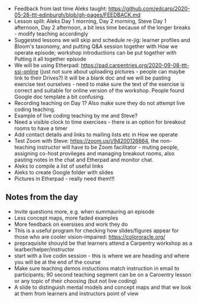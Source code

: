 

- Feedback from last time Aleks taught: https://github.com/edcarp/2020-05-28-ttt-edinburgh/blob/gh-pages/FEEDBACK.md
- Lesson split: Aleks Day 1 morning, Day 2 morning, Steve Day 1 afternoon, Day 2 afternoon, a bit less time because of the longer breaks - modify teaching accordingly
- Suggested lessons we will skip and schedule re-jig: learner profiles and Bloom's taxonomy, and putting Q&A session together with How we operate episode; workshop introductions can be put together with Putting it all together episode
- We will be using Etherpad: https://pad.carpentries.org/2020-09-08-ttt-ssi-online (just not sure about uploading pictures - people can maybe link to their Drives?) 
It will be a blank doc and we will be pasting exercise text ourselves - need to make sure the text of the exercise is correct and suitable for online version of the workshop. People found Google doc template a bit confusing.
- Recording teaching on Day 1? Also make sure they do not attempt live coding teaching.
- Example of live coding teaching by me and Steve?
- Need a visible clock to time exercises - there is an option for breakout rooms to have a timer
- Add contact details and links to mailing lists etc in How we operate
- Test Zoom with Steve: https://zoom.us/j/94200126664, the non-teaching instructor will have to be Zoom facilitator - muting people, assigning co-host provileges and managing breakout rooms, also pasting notes in the chat and Etherpad and monitor chat.
- Aleks to compile a list of useful links
- Aleks to create Google folder with slides
- Pictures in Etherpad - really need them!!!




## Notes from the day
- Invite questions more, e.g. when summauring an episode
- Less concept maps, more faded examples
- More feedback on exersises and work they do
- This is a useful program for checking how slides/figures appear for those who are cooler vision-impaired:  https://colororacle.org/
- prepraquisite shouyld be that learners attend a Carpentry workshop as a learber/helper/instructor
- start with a live codin session - this is where we are heading and where you will be at the end of the course
- Make sure teaching demos instuctions match instruction in email to participants; 90 second teaching segment can be on a Caroentry lesson or any topic of their choosing (but not live coding)
- A slide to distinguish mental models and concept maps and that we look at them from learners and instructors point of view
